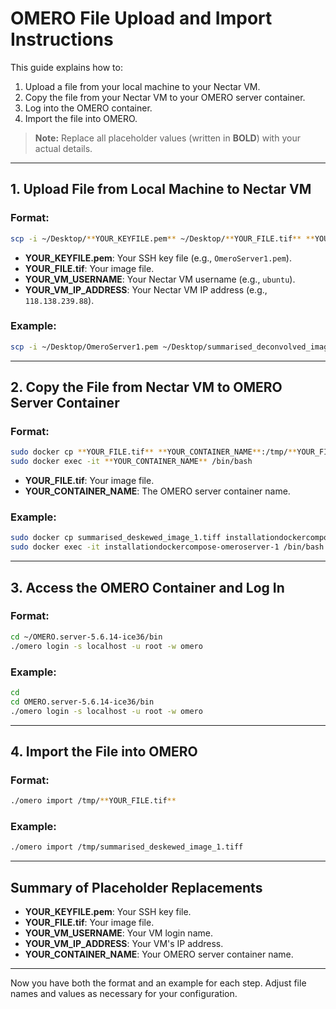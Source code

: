 # OMERO File Upload and Import Instructions

This guide explains how to:
1. Upload a file from your local machine to your Nectar VM.
2. Copy the file from your Nectar VM to your OMERO server container.
3. Log into the OMERO container.
4. Import the file into OMERO.

> **Note:** Replace all placeholder values (written in **BOLD**) with your actual details.

---

## 1. Upload File from Local Machine to Nectar VM

### Format:
```bash
scp -i ~/Desktop/**YOUR_KEYFILE.pem** ~/Desktop/**YOUR_FILE.tif** **YOUR_VM_USERNAME**@**YOUR_VM_IP_ADDRESS**:~/Omero-DataPortal/InstallationDockerCompose/
```

- **YOUR_KEYFILE.pem**: Your SSH key file (e.g., `OmeroServer1.pem`).
- **YOUR_FILE.tif**: Your image file.
- **YOUR_VM_USERNAME**: Your Nectar VM username (e.g., `ubuntu`).
- **YOUR_VM_IP_ADDRESS**: Your Nectar VM IP address (e.g., `118.138.239.88`).

### Example:
```bash
scp -i ~/Desktop/OmeroServer1.pem ~/Desktop/summarised_deconvolved_image_1.tif ubuntu@118.138.239.88:~/Omero-DataPortal/InstallationDockerCompose/
```

---

## 2. Copy the File from Nectar VM to OMERO Server Container

### Format:
```bash
sudo docker cp **YOUR_FILE.tif** **YOUR_CONTAINER_NAME**:/tmp/**YOUR_FILE.tif**
sudo docker exec -it **YOUR_CONTAINER_NAME** /bin/bash
```

- **YOUR_FILE.tif**: Your image file.
- **YOUR_CONTAINER_NAME**: The OMERO server container name.

### Example:
```bash
sudo docker cp summarised_deskewed_image_1.tiff installationdockercompose-omeroserver-1:/tmp/summarised_deskewed_image_1.tiff
sudo docker exec -it installationdockercompose-omeroserver-1 /bin/bash
```

---

## 3. Access the OMERO Container and Log In

### Format:
```bash
cd ~/OMERO.server-5.6.14-ice36/bin
./omero login -s localhost -u root -w omero
```

### Example:
```bash
cd
cd OMERO.server-5.6.14-ice36/bin
./omero login -s localhost -u root -w omero
```

---

## 4. Import the File into OMERO

### Format:
```bash
./omero import /tmp/**YOUR_FILE.tif**
```

### Example:
```bash
./omero import /tmp/summarised_deskewed_image_1.tiff
```

---

## Summary of Placeholder Replacements

- **YOUR_KEYFILE.pem**: Your SSH key file.
- **YOUR_FILE.tif**: Your image file.
- **YOUR_VM_USERNAME**: Your VM login name.
- **YOUR_VM_IP_ADDRESS**: Your VM's IP address.
- **YOUR_CONTAINER_NAME**: Your OMERO server container name.

---

Now you have both the format and an example for each step. Adjust file names and values as necessary for your configuration.
